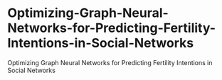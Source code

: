 # Optimizing-Graph-Neural-Networks-for-Predicting-Fertility-Intentions-in-Social-Networks
Optimizing Graph Neural Networks for Predicting Fertility Intentions in Social Networks
